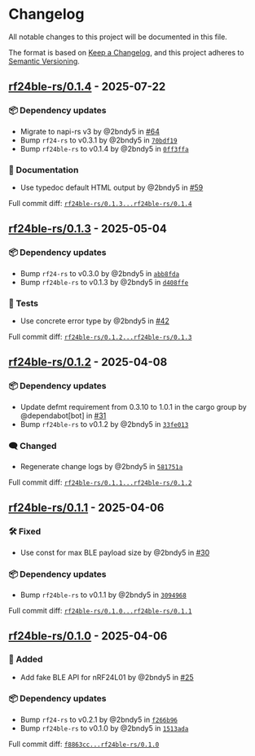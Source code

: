 # Changelog

All notable changes to this project will be documented in this file.

The format is based on [Keep a Changelog](https://keepachangelog.com/en/1.0.0/),
and this project adheres to [Semantic Versioning](https://semver.org/spec/v2.0.0.html).
<!-- markdownlint-disable MD024 -->

## [rf24ble-rs/0.1.4] - 2025-07-22

### <!-- 6 --> 📦 Dependency updates

- Migrate to napi-rs v3 by @2bndy5 in [#64](https://github.com/nRF24/rf24-rs/pull/64)
- Bump `rf24-rs` to v0.3.1 by @2bndy5 in [`70bdf19`](https://github.com/nRF24/rf24-rs/commit/70bdf197249712bab51fb59b34397598ba2fa86f)
- Bump `rf24ble-rs` to v0.1.4 by @2bndy5 in [`0ff3ffa`](https://github.com/nRF24/rf24-rs/commit/0ff3ffa3b96c19cf63537603260a468cc1d8d286)

### <!-- 8 --> 📝 Documentation

- Use typedoc default HTML output by @2bndy5 in [#59](https://github.com/nRF24/rf24-rs/pull/59)

[rf24ble-rs/0.1.4]: https://github.com/nRF24/rf24-rs/compare/rf24ble-rs/0.1.3...rf24ble-rs/0.1.4

Full commit diff: [`rf24ble-rs/0.1.3...rf24ble-rs/0.1.4`][rf24ble-rs/0.1.4]

## [rf24ble-rs/0.1.3] - 2025-05-04

### <!-- 6 --> 📦 Dependency updates

- Bump `rf24-rs` to v0.3.0 by @2bndy5 in [`abb8fda`](https://github.com/nRF24/rf24-rs/commit/abb8fdab9575ef30fa3445067aca11f21f07dfbb)
- Bump `rf24ble-rs` to v0.1.3 by @2bndy5 in [`d408ffe`](https://github.com/nRF24/rf24-rs/commit/d408ffeee12c94b6580e7114bc9d6ab3a7eeeb23)

### <!-- 7 -->🚦 Tests

- Use concrete error type by @2bndy5 in [#42](https://github.com/nRF24/rf24-rs/pull/42)

[rf24ble-rs/0.1.3]: https://github.com/nRF24/rf24-rs/compare/rf24ble-rs/0.1.2...rf24ble-rs/0.1.3

Full commit diff: [`rf24ble-rs/0.1.2...rf24ble-rs/0.1.3`][rf24ble-rs/0.1.3]

## [rf24ble-rs/0.1.2] - 2025-04-08

### <!-- 6 --> 📦 Dependency updates

- Update defmt requirement from 0.3.10 to 1.0.1 in the cargo group by @dependabot[bot] in [#31](https://github.com/nRF24/rf24-rs/pull/31)
- Bump `rf24ble-rs` to v0.1.2 by @2bndy5 in [`33fe013`](https://github.com/nRF24/rf24-rs/commit/33fe0130101feb42aaa49aa5b88ac928034ec261)

### <!-- 9 --> 🗨️ Changed

- Regenerate change logs by @2bndy5 in [`581751a`](https://github.com/nRF24/rf24-rs/commit/581751af27d074797b4749572f05e9f8b3548e21)

[rf24ble-rs/0.1.2]: https://github.com/nRF24/rf24-rs/compare/rf24ble-rs/0.1.1...rf24ble-rs/0.1.2

Full commit diff: [`rf24ble-rs/0.1.1...rf24ble-rs/0.1.2`][rf24ble-rs/0.1.2]

## [rf24ble-rs/0.1.1] - 2025-04-06

### <!-- 4 --> 🛠️ Fixed

- Use const for max BLE payload size by @2bndy5 in [#30](https://github.com/nRF24/rf24-rs/pull/30)

### <!-- 6 --> 📦 Dependency updates

- Bump `rf24ble-rs` to v0.1.1 by @2bndy5 in [`3094968`](https://github.com/nRF24/rf24-rs/commit/3094968d17f63dea1594b0438534319f3aac5e89)

[rf24ble-rs/0.1.1]: https://github.com/nRF24/rf24-rs/compare/rf24ble-rs/0.1.0...rf24ble-rs/0.1.1

Full commit diff: [`rf24ble-rs/0.1.0...rf24ble-rs/0.1.1`][rf24ble-rs/0.1.1]

## [rf24ble-rs/0.1.0] - 2025-04-06

### <!-- 1 --> 🚀 Added

- Add fake BLE API for nRF24L01 by @2bndy5 in [#25](https://github.com/nRF24/rf24-rs/pull/25)

### <!-- 6 --> 📦 Dependency updates

- Bump `rf24-rs` to v0.2.1 by @2bndy5 in [`f266b96`](https://github.com/nRF24/rf24-rs/commit/f266b9695f1c492cce1ea7720a6df4fde298c338)
- Bump `rf24ble-rs` to v0.1.0 by @2bndy5 in [`1513ada`](https://github.com/nRF24/rf24-rs/commit/1513ada7aa678588ef153cbe1511021efeb7b286)

[rf24ble-rs/0.1.0]: https://github.com/nRF24/rf24-rs/compare/f8863cc36d66708bfa0fb2fb1a219c7b2f97f7d6...rf24ble-rs/0.1.0

Full commit diff: [`f8863cc...rf24ble-rs/0.1.0`][rf24ble-rs/0.1.0]

<!-- generated by git-cliff -->
